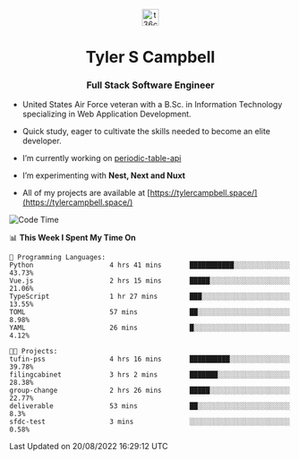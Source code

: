 <p align="center">
<a href="https://www.linkedin.com/in/t36campbell" target="blank"><img align="center" src="https://ik.imagekit.io/t36campbell/Portfolio/linkedin.png.original_m8bbGgPh6.png" alt="t36campbell" height="30" width="30" /></a>
</p>
<h1 align="center">Tyler S Campbell</h1>
<h3 align="center">Full Stack Software Engineer</h3>

* United States Air Force veteran with a B.Sc. in Information Technology specializing in Web Application Development. 

* Quick study, eager to cultivate the skills needed to become an elite developer.

* I’m currently working on [periodic-table-api](https://github.com/t36campbell/periodic-table-api)

* I’m experimenting with **Nest, Next and Nuxt**

* All of my projects are available at [https://tylercampbell.space/](https://tylercampbell.space/)

<!--START_SECTION:waka-->
![Code Time](http://img.shields.io/badge/Code%20Time-1%2C745%20hrs%2028%20mins-blue)

📊 **This Week I Spent My Time On** 

```text
💬 Programming Languages: 
Python                   4 hrs 41 mins       ███████████░░░░░░░░░░░░░░   43.73% 
Vue.js                   2 hrs 15 mins       █████░░░░░░░░░░░░░░░░░░░░   21.06% 
TypeScript               1 hr 27 mins        ███░░░░░░░░░░░░░░░░░░░░░░   13.55% 
TOML                     57 mins             ██░░░░░░░░░░░░░░░░░░░░░░░   8.98% 
YAML                     26 mins             █░░░░░░░░░░░░░░░░░░░░░░░░   4.12%

🐱‍💻 Projects: 
tufin-pss                4 hrs 16 mins       ██████████░░░░░░░░░░░░░░░   39.78% 
filingcabinet            3 hrs 2 mins        ███████░░░░░░░░░░░░░░░░░░   28.38% 
group-change             2 hrs 26 mins       █████░░░░░░░░░░░░░░░░░░░░   22.77% 
deliverable              53 mins             ██░░░░░░░░░░░░░░░░░░░░░░░   8.3% 
sfdc-test                3 mins              ░░░░░░░░░░░░░░░░░░░░░░░░░   0.58%

```


 Last Updated on 20/08/2022 16:29:12 UTC
<!--END_SECTION:waka-->
